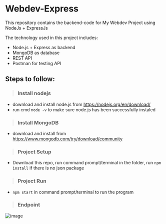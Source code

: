 # Webdev-Express
This repository contains the backend-code for My Webdev Project using NodeJs + ExpressJs

The technology used in this project includes:
* Node.js + Express as backend
* MongoDB as database
* REST API
* Postman for testing API

## Steps to follow:
> ### Install nodejs
* download and install node.js from https://nodejs.org/en/download/
* run cmd ` node -v ` to make sure node.js has been successfully instaled

> ### Install MongoDB
* download and install from https://www.mongodb.com/try/download/community

> ### Project Setup
* Download this repo, run command prompt/terminal in the folder, run ` npm install ` if there is no json package

> ### Project Run
* ` npm start ` in command prompt/terminal  to run the program

> ### Endpoint 
![image](https://user-images.githubusercontent.com/49157797/142580174-251bdfbe-d286-4af4-810c-0eb7ffde745c.png)



